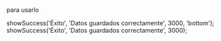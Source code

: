 para usarlo
 <!-- <script src="https://cdn.jsdelivr.net/gh/luis12298/Toast@main/toast.js"></script> -->
 showSuccess('Éxito', 'Datos guardados correctamente', 3000, 'bottom');
 showSuccess('Éxito', 'Datos guardados correctamente', 3000);
